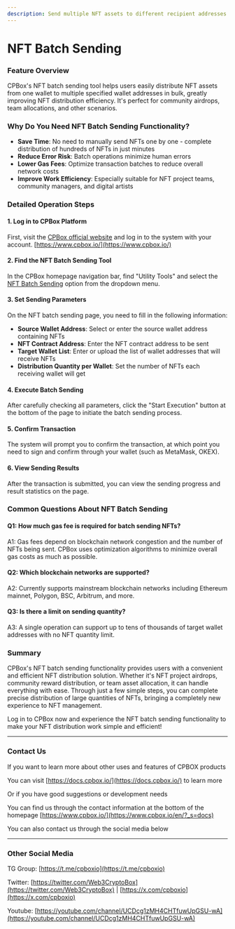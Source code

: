 ```yaml
---
description: Send multiple NFT assets to different recipient addresses with one click. Supports ERC721 and ERC1155 standards
---
```


# NFT Batch Sending

### Feature Overview

CPBox's NFT batch sending tool helps users easily distribute NFT assets from one wallet to multiple specified wallet addresses in bulk, greatly improving NFT distribution efficiency. It's perfect for community airdrops, team allocations, and other scenarios.

### Why Do You Need NFT Batch Sending Functionality?

* **Save Time**: No need to manually send NFTs one by one - complete distribution of hundreds of NFTs in just minutes
* **Reduce Error Risk**: Batch operations minimize human errors
* **Lower Gas Fees**: Optimize transaction batches to reduce overall network costs
* **Improve Work Efficiency**: Especially suitable for NFT project teams, community managers, and digital artists

### Detailed Operation Steps

#### 1. Log in to CPBox Platform

First, visit the [CPBox official website](https://www.cpbox.io/) and log in to the system with your account. [https://www.cpbox.io/](https://www.cpbox.io/)

#### 2. Find the NFT Batch Sending Tool

In the CPBox homepage navigation bar, find "Utility Tools" and select the [NFT Batch Sending](https://www.cpbox.io/cn/batch/send-nft) option from the dropdown menu.

#### 3. Set Sending Parameters

On the NFT batch sending page, you need to fill in the following information:

* **Source Wallet Address**: Select or enter the source wallet address containing NFTs
* **NFT Contract Address**: Enter the NFT contract address to be sent
* **Target Wallet List**: Enter or upload the list of wallet addresses that will receive NFTs
* **Distribution Quantity per Wallet**: Set the number of NFTs each receiving wallet will get

#### 4. Execute Batch Sending

After carefully checking all parameters, click the "Start Execution" button at the bottom of the page to initiate the batch sending process.

#### 5. Confirm Transaction

The system will prompt you to confirm the transaction, at which point you need to sign and confirm through your wallet (such as MetaMask, OKEX).

#### 6. View Sending Results

After the transaction is submitted, you can view the sending progress and result statistics on the page.

### Common Questions About NFT Batch Sending

#### Q1: How much gas fee is required for batch sending NFTs?

A1: Gas fees depend on blockchain network congestion and the number of NFTs being sent. CPBox uses optimization algorithms to minimize overall gas costs as much as possible.

#### Q2: Which blockchain networks are supported?

A2: Currently supports mainstream blockchain networks including Ethereum mainnet, Polygon, BSC, Arbitrum, and more.

#### Q3: Is there a limit on sending quantity?

A3: A single operation can support up to tens of thousands of target wallet addresses with no NFT quantity limit.

### Summary

CPBox's NFT batch sending functionality provides users with a convenient and efficient NFT distribution solution. Whether it's NFT project airdrops, community reward distribution, or team asset allocation, it can handle everything with ease. Through just a few simple steps, you can complete precise distribution of large quantities of NFTs, bringing a completely new experience to NFT management.

Log in to CPBox now and experience the NFT batch sending functionality to make your NFT distribution work simple and efficient!

***

### Contact Us

If you want to learn more about other uses and features of CPBOX products

You can visit [https://docs.cpbox.io/](https://docs.cpbox.io/) to learn more

Or if you have good suggestions or development needs

You can find us through the contact information at the bottom of the homepage [https://www.cpbox.io/](https://www.cpbox.io/en/?_s=docs)

You can also contact us through the social media below

***

### Other Social Media

TG Group: [https://t.me/cpboxio](https://t.me/cpboxio)

Twitter: [https://twitter.com/Web3CryptoBox](https://twitter.com/Web3CryptoBox) | [https://x.com/cpboxio](https://x.com/cpboxio)

Youtube: [https://youtube.com/channel/UCDcg1zMH4CHTfuwUpGSU-wA](https://youtube.com/channel/UCDcg1zMH4CHTfuwUpGSU-wA)
